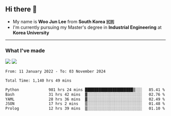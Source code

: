 ## Hi there 👋

- My name is **Woo Jun Lee** from **South Korea 🇰🇷**
- I'm currently pursuing my Master's degree in **Industrial Engineering** at **Korea University**

---

### What I've made

<a href="https://share.streamlit.io/tomtom1103/kuiai_hackathon_2022/main/JL_app.py"><img src="https://img.shields.io/badge/Journey Lee-161B22?style=for-the-badge&logo=streamlit&logoColor=FF4B4B"/></a> <a href="https://jeon-100.github.io/Dangzang/"><img src="https://img.shields.io/badge/당신을 위한 장학금, 당장!-161B22?style=for-the-badge&logo=react&logoColor=#61DAFB"/></a>

<!--START_SECTION:waka-->

```txt
From: 11 January 2022 - To: 03 November 2024

Total Time: 1,140 hrs 49 mins

Python             981 hrs 24 mins █████████████████████▒░░░   85.41 %
Bash               31 hrs 42 mins  ▓░░░░░░░░░░░░░░░░░░░░░░░░   02.76 %
YAML               28 hrs 36 mins  ▓░░░░░░░░░░░░░░░░░░░░░░░░   02.49 %
JSON               17 hrs 2 mins   ▒░░░░░░░░░░░░░░░░░░░░░░░░   01.48 %
Prolog             12 hrs 39 mins  ▒░░░░░░░░░░░░░░░░░░░░░░░░   01.10 %
```

<!--END_SECTION:waka-->
